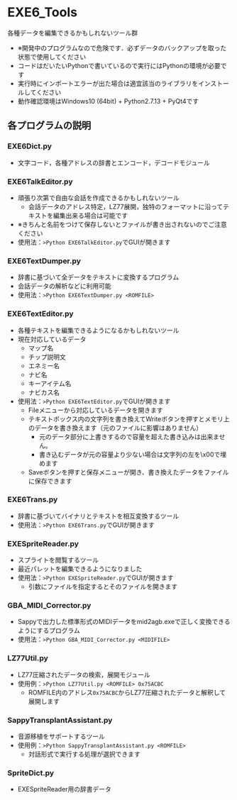 # EXE6_Tools
各種データを編集できるかもしれないツール群
* ※開発中のプログラムなので危険です．必ずデータのバックアップを取った状態で使用してください
* コードはだいたいPythonで書いているので実行にはPythonの環境が必要です
* 実行時にインポートエラーが出た場合は適宜該当のライブラリをインストールしてください
* 動作確認環境はWindows10 (64bit) + Python2.7.13 + PyQt4です

## 各プログラムの説明
### EXE6Dict.py
* 文字コード，各種アドレスの辞書とエンコード，デコードモジュール

### EXE6TalkEditor.py
* 頑張り次第で自由な会話を作成できるかもしれないツール
  * 会話データのアドレス特定，LZ77展開，独特のフォーマットに沿ってテキストを編集出来る場合は可能です
* ※きちんと名前をつけて保存しないとファイルが書き出されないのでご注意ください
* 使用法：`>Python EXE6TalkEditor.py`でGUIが開きます

### EXE6TextDumper.py
* 辞書に基づいて全データをテキストに変換するプログラム
* 会話データの解析などに利用可能
* 使用法：`>Python EXE6TextDumper.py <ROMFILE>`

### EXE6TextEditor.py
* 各種テキストを編集できるようになるかもしれないツール
* 現在対応しているデータ
  * マップ名
  * チップ説明文
  * エネミー名
  * ナビ名
  * キーアイテム名
  * ナビカス名
* 使用法：`>Python EXE6TextEditor.py`でGUIが開きます
  * Fileメニューから対応しているデータを開きます
  * テキストボックス内の文字列を書き換えてWriteボタンを押すとメモリ上のデータを書き換えます（元のファイルに影響はありません）
    * 元のデータ部分に上書きするので容量を超えた書き込みは出来ません。
    * 書き込むデータが元の容量より少ない場合は文字列の左を\x00で埋めます
  * Saveボタンを押すと保存メニューが開き、書き換えたデータをファイルに保存できます

### EXE6Trans.py
* 辞書に基づいてバイナリとテキストを相互変換するツール
* 使用法：`>Python EXE6Trans.py`でGUIが開きます

### EXESpriteReader.py
* スプライトを閲覧するツール
* 最近パレットを編集できるようになりました
* 使用法：`>Python EXESpriteReader.py`でGUIが開きます
  * 引数にファイルを指定するとそのファイルを開きます

### GBA_MIDI_Corrector.py
* Sappyで出力した標準形式のMIDIデータをmid2agb.exeで正しく変換できるようにするプログラム
* 使用法：`>Python GBA_MIDI_Corrector.py <MIDIFILE>`

### LZ77Util.py
* LZ77圧縮されたデータの検索，展開モジュール
* 使用例：`>Python LZ77Util.py <ROMFILE> 0x75ACBC`
  * ROMFILE内のアドレス`0x75ACBC`からLZ77圧縮されたデータと解釈して展開します

### SappyTransplantAssistant.py
* 音源移植をサポートするツール
* 使用例：`>Python SappyTransplantAssistant.py <ROMFILE>`
  * 対話形式で実行する処理が選択できます

### SpriteDict.py
* EXESpriteReader用の辞書データ
